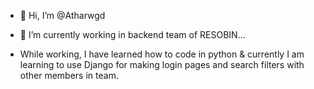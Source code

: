 - 👋 Hi, I’m @Atharwgd

- 🌱 I’m currently working in backend team of RESOBIN...
- While working, I have learned how to code in python &
currently I am learning to use Django for making login pages
and search filters with other members in team.

<!---
Atharwgd/Atharwgd is a ✨ special ✨ repository because its `README.md` (this file) appears on your GitHub profile.
You can click the Preview link to take a look at your changes.
--->

